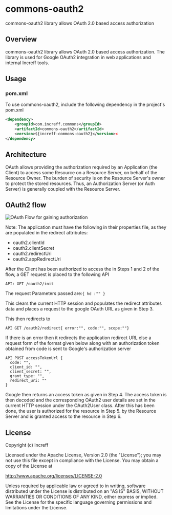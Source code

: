 # commons-oauth2
commons-oauth2 library allows OAuth 2.0 based access authorization

## Overview
commons-oauth2 library allows OAuth 2.0 based access authorization. The library is used for Google OAuth2 integration in web applications and internal Increff tools.

## Usage
### pom.xml
To use commons-oauth2, include the following dependency in the project's pom.xml
```xml
<dependency>
    <groupId>com.increff.commons</groupId>
    <artifactId>commons-oauth2</artifactId>
    <version>${increff-commons-oauth2}</version><
</dependency>
```

## Architecture
OAuth allows providing the authorization required by an Application (the Client) to access some Resource on a Resource Server, on behalf of the Resource Owner. The burden of security is on the Resource Server's owner to protect the stored resources. Thus, an Authorization Server (or Auth Server) is generally coupled with the Resource Server.

## OAuth2 flow
![OAuth Flow for gaining authorization](https://one.increff.com/wiki/images/5/59/OAuth2_flow.png)

Note: The application must have the following in their properties file, as they are populated in the redirect attributes:

- oauth2.clientId
- oauth2.clientSecret
- oauth2.redirectUri
- oauth2.appRedirectUri

After the Client has been authorized to access the in Steps 1 and 2 of the flow, a GET request is placed to the following API

`API: GET /oauth2/init`

The request Parameters passed are:`{ hd :"" }`

This clears the current HTTP session and populates the redirect attributes data and places a request to the google OAuth URL as given in Step 3.

This then redirects to

`API GET /oauth2/redirect{ error:"", code:"", scope:""}`

If there is an error then it redirects the application redirect URL else a request form of the format given below along with an authorization token obtained from code is sent to Google's authorization server
```
API POST accessTokenUrl {
  code: "",
  client_id: "",
  client_secret: "",
  grant_type: "",
  redirect_uri: ""
}
```

Google then returns an access token as given in Step 4. The access token is then decoded and the corresponding OAuth2 user details are set in the current HTTP session under the OAuth2User class. After this has been done, the user is authorized for the resource in Step 5. by the Resource Server and is granted access to the resource in Step 6.
## License
Copyright (c) Increff

Licensed under the Apache License, Version 2.0 (the "License"); you may not use this file except
in compliance with the License. You may obtain a copy of the License at

http://www.apache.org/licenses/LICENSE-2.0

Unless required by applicable law or agreed to in writing, software distributed under the License
is distributed on an "AS IS" BASIS, WITHOUT WARRANTIES OR CONDITIONS OF ANY KIND, either express
or implied. See the License for the specific language governing permissions and limitations under
the License.
